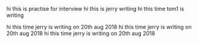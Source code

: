 hi this is practise for interview
hi this is jerry writing
hi this time tom1 is writing




hi this time jerry  is writing on 20th  aug 2018
hi this time jerry  is writing on 20th  aug 2018
hi this time jerry  is writing on 20th  aug 2018

